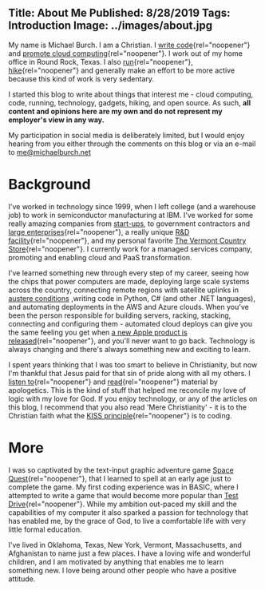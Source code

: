 Title: About Me
Published: 8/28/2019
Tags: Introduction
Image: ../images/about.jpg
---
My name is Michael Burch. I am a Christian. I [write code](https://github.com/michaelburch){rel="noopener"} and [promote cloud computing](https://linkedin.com/in/michaelpburch){rel="noopener"}. I work out of my home office in Round Rock, Texas. I also [run](https://www.strava.com/athletes/michaelburch){rel="noopener"}, [hike](https://www.alltrails.com/members/michael-burch-9){rel="noopener"} and generally make an effort to be more active because this kind of work is very sedentary. 

I started this blog to write about things that interest me - cloud computing, code, running, technology, gadgets, hiking, and open source. As such, 
**all content and opinions here are my own and do not represent my employer's view in any way.**

My participation in social media is deliberately limited, but I would enjoy hearing from you either through the comments on this blog or via an e-mail to [me@michaelburch.net](mailto:me@michaelburch.net?subject=%20hello%20from%20michaelburch.net) 



Background
============

I've worked in technology since 1999, when I left college (and a warehouse job) to work in semiconductor manufacturing at IBM. I've worked for some really amazing companies from [start-ups](https://dotnet.microsoft.com/apps/xamarin), to government contractors and [large enterprises](https://www.halliburton.com){rel="noopener"}, a really unique [R&D facility](https://www.ll.mit.edu/about){rel="noopener"},  and my personal favorite [The Vermont Country Store](https://www.vermontcountrystore.com/){rel="noopener"}. I currently work for a managed services company, promoting and enabling cloud and PaaS transformation.

I've learned something new through every step of my career, seeing how the chips that power computers are made, deploying large scale systems across the country, connecting remote regions with satellite uplinks in [austere conditions](images/austere.jpg) ,writing code in Python, C# (and other .NET languages), and automating deployments in the AWS and Azure clouds. When you've been the person responsible for building servers, racking, stacking, connecting and configuring them - automated cloud deploys can give you the same feeling you get when [a new Apple product is released](https://theoatmeal.com/comics/apple){rel="noopener"}, and you'll never want to go back. Technology is always changing and there's always something new and exciting to learn.

I spent years thinking that I was too smart to believe in Christianity, but now I'm thankful that Jesus paid for that sin of pride along with all my others. I [listen to](https://www.str.org/podcastarchive/11){rel="noopener"} and [read](https://www.amazon.com/Mere-Christianity-Lewis-Signature-Classics-ebook/dp/B002BD2UR0/ref=tmm_kin_swatch_0?_encoding=UTF8&qid=1577997560&sr=8-2){rel="noopener"} material by apologetics. This is the kind of stuff that helped me reconcile my love of logic with my love for God. If you enjoy technology, or any of the articles on this blog, I recommend that you also read 'Mere Christianity' - it is to the Christian faith what the [KISS principle](https://en.wikipedia.org/wiki/KISS_principle){rel="noopener"} is to coding. 

More
===

I was so captivated by the text-input graphic adventure game [Space Quest](https://en.wikipedia.org/wiki/Space_Quest_I){rel="noopener"}, that I learned to spell at an early age just to complete the game. My first coding experience was in BASIC, where I attempted to write a game that would become more popular than [Test Drive](https://en.wikipedia.org/wiki/Test_Drive_(1987_video_game)){rel="noopener"}. While my ambition out-paced my skill and the capabilities of my computer it also sparked a passion for technology that has enabled me, by the grace of God, to live a comfortable life with very little formal education. 

I've lived in Oklahoma, Texas, New York, Vermont, Massachusetts, and Afghanistan to name just a few places. I have a loving wife and wonderful children, and I am motivated by anything that enables me to learn something new. I love being around other people who have a positive attitude. 




